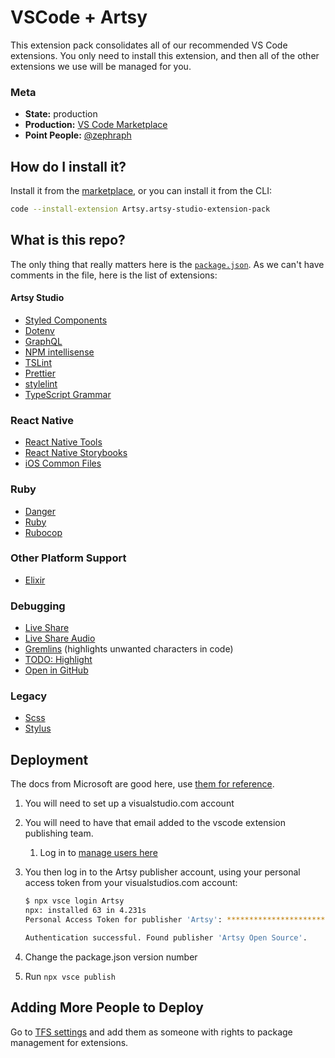 # VSCode + Artsy

This extension pack consolidates all of our recommended VS Code extensions. You only need to install this extension, and then all of the other extensions we use will be managed for you.

### Meta

* **State:** production
* **Production:** [VS Code Marketplace](https://marketplace.visualstudio.com/items?itemName=Artsy.artsy-studio-extension-pack)
* **Point People:** [@zephraph](https://github.com/zephraph)

## How do I install it?

Install it from the [marketplace](https://marketplace.visualstudio.com/items?itemName=Artsy.artsy-studio-extension-pack), or you can install it from the CLI:

```sh
code --install-extension Artsy.artsy-studio-extension-pack
```

## What is this repo?

The only thing that really matters here is the [`package.json`](/package.json). As we can't have comments in the file, here is the list of extensions:

#### Artsy Studio

- [Styled Components](https://marketplace.visualstudio.com/items?itemName=jpoissonnier.vscode-styled-components)
- [Dotenv](https://github.com/mikestead/vscode-dotenv)
- [GraphQL](https://github.com/apollographql/apollo-tooling)
- [NPM intellisense](https://marketplace.visualstudio.com/items?itemName=christian-kohler.npm-intellisense)
- [TSLint](https://marketplace.visualstudio.com/items?itemName=eg2.tslint)
- [Prettier](https://marketplace.visualstudio.com/items?itemName=esbenp.prettier-vscode)
- [stylelint](https://marketplace.visualstudio.com/items?itemName=shinnn.stylelint)
- [TypeScript Grammar](https://marketplace.visualstudio.com/items?itemName=ms-vscode.typescript-javascript-grammar)

### React Native

- [React Native Tools](https://marketplace.visualstudio.com/items?itemName=vsmobile.vscode-react-native)
- [React Native Storybooks](https://marketplace.visualstudio.com/items?itemName=Orta.vscode-react-native-storybooks)
- [iOS Common Files](https://marketplace.visualstudio.com/items?itemName=Orta.vscode-ios-common-files)

### Ruby 

- [Danger](https://marketplace.visualstudio.com/items?itemName=Orta.vscode-danger)
- [Ruby](https://marketplace.visualstudio.com/items?itemName=rebornix.Ruby)
- [Rubocop](https://marketplace.visualstudio.com/items?itemName=misogi.ruby-rubocop)

### Other Platform Support

- [Elixir](https://marketplace.visualstudio.com/items?itemName=mjmcloug.vscode-elixir)

### Debugging

- [Live Share](https://marketplace.visualstudio.com/items?itemName=MS-vsliveshare.vsliveshare)
- [Live Share Audio](https://marketplace.visualstudio.com/items?itemName=MS-vsliveshare.vsliveshare-audio)
- [Gremlins](https://github.com/nhoizey/vscode-gremlins) (highlights unwanted characters in code)
- [TODO: Highlight](https://marketplace.visualstudio.com/items?itemName=wayou.vscode-todo-highlight)
- [Open in GitHub](https://marketplace.visualstudio.com/items?itemName=ziyasal.vscode-open-in-github)


### Legacy

- [Scss](https://marketplace.visualstudio.com/items?itemName=robinbentley.sass-indented)
- [Stylus](https://marketplace.visualstudio.com/items?itemName=sysoev.language-stylus)


## Deployment

The docs from Microsoft are good here, use [them for reference](https://code.visualstudio.com/docs/extensions/publish-extension#_login-to-a-publisher).

1. You will need to set up a visualstudio.com account
1. You will need to have that email added to the vscode extension publishing team.
    1. Log in to [manage users here](https://marketplace.visualstudio.com/manage/publishers/artsy)
1. You then log in to the Artsy publisher account, using your personal access token from your visualstudios.com account:
    
    ```sh 
    $ npx vsce login Artsy
    npx: installed 63 in 4.231s
    Personal Access Token for publisher 'Artsy': ****************************************************

    Authentication successful. Found publisher 'Artsy Open Source'.
    ```

1. Change the package.json version number
1. Run `npx vsce publish`

## Adding More People to Deploy

Go to [TFS settings](https://artsy-open-source.visualstudio.com/_settings/users) and add them as someone with rights
to package management for extensions.
